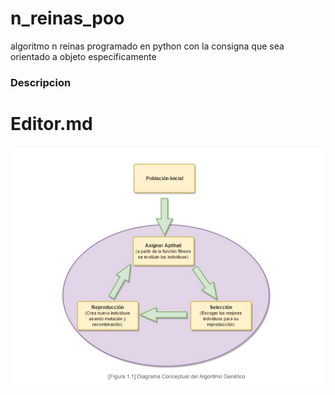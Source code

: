 # n_reinas_poo
algoritmo n reinas programado en python con la consigna que sea orientado a objeto especificamente
### Descripcion

# Editor.md

![](https://github.com/tecnoexit/n_reinas_poo/blob/main/4.jpeg)
